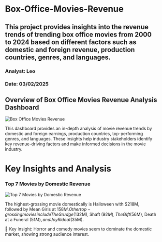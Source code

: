 # Box-Office-Movies-Revenue
## This project provides insights into the revenue trends of trending box office movies from 2000 to 2024 based on different factors such as domestic and foreign revenue, production countries, genres, and languages.
### Analyst: Leo
### Date: 03/02/2025
## Overview of Box Office Movies Revenue Analysis Dashboard
![Box Office Movies Revenue](https://github.com/user-attachments/assets/ae1a6ece-4d71-480d-83e6-1e684539bd01)

This dashboard provides an in-depth analysis of movie revenue trends by domestic and foreign earnings, production countries, top-performing genres, and languages. These insights help industry stakeholders identify key revenue-driving factors and make informed decisions in the movie industry.
# Key Insights and Analysis
### Top 7 Movies by Domestic Revenue
![Top 7 Movies by Domestic Revenue](https://github.com/user-attachments/assets/63f6c961-4884-4b93-b18b-8bac8a53fc86)



The highest-grossing movie domestically is Halloween with $218M, followed by Mean Girls at $158M.
Other top-grossing movies include The Grudge ($132M), Shaft ($92M), The Gift ($56M), Death at a Funeral ($51M), and Joy Ride at ($35M).

📌 Key Insight: Horror and comedy movies seem to dominate the domestic market, showing strong audience interest.

